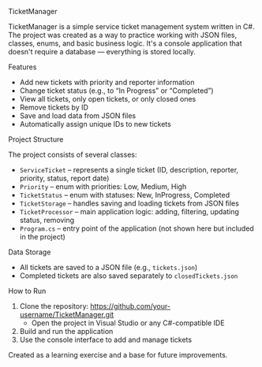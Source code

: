 TicketManager

TicketManager is a simple service ticket management system written in C#. The project was created as a way to practice working with JSON files, classes, enums, and basic business logic. It's a console application that doesn't require a database — everything is stored locally.

Features

- Add new tickets with priority and reporter information
- Change ticket status (e.g., to “In Progress” or “Completed”)
- View all tickets, only open tickets, or only closed ones
- Remove tickets by ID
- Save and load data from JSON files
- Automatically assign unique IDs to new tickets

Project Structure

The project consists of several classes:

- `ServiceTicket` – represents a single ticket (ID, description, reporter, priority, status, report date)
- `Priority` – enum with priorities: Low, Medium, High
- `TicketStatus` – enum with statuses: New, InProgress, Completed
- `TicketStorage` – handles saving and loading tickets from JSON files
- `TicketProcessor` – main application logic: adding, filtering, updating status, removing
- `Program.cs` – entry point of the application (not shown here but included in the project)
  
Data Storage

- All tickets are saved to a JSON file (e.g., `tickets.json`)
- Completed tickets are also saved separately to `closedTickets.json`

How to Run

1. Clone the repository:
   https://github.com/your-username/TicketManager.git
   - Open the project in Visual Studio or any C#-compatible IDE
2. Build and run the application
3. Use the console interface to add and manage tickets

Created as a learning exercise and a base for future improvements.
